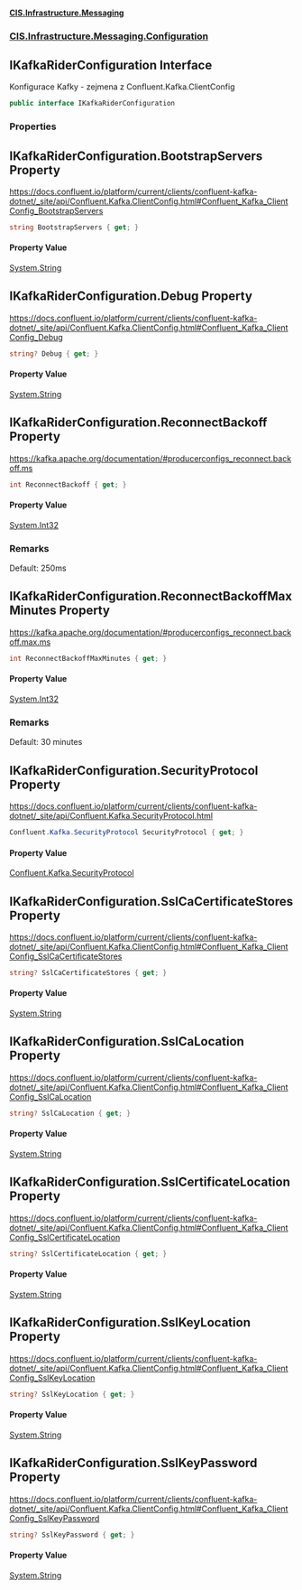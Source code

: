 #### [CIS.Infrastructure.Messaging](index.md 'index')
### [CIS.Infrastructure.Messaging.Configuration](CIS.Infrastructure.Messaging.Configuration.md 'CIS.Infrastructure.Messaging.Configuration')

## IKafkaRiderConfiguration Interface

Konfigurace Kafky - zejmena z Confluent.Kafka.ClientConfig

```csharp
public interface IKafkaRiderConfiguration
```
### Properties

<a name='CIS.Infrastructure.Messaging.Configuration.IKafkaRiderConfiguration.BootstrapServers'></a>

## IKafkaRiderConfiguration.BootstrapServers Property

https://docs.confluent.io/platform/current/clients/confluent-kafka-dotnet/_site/api/Confluent.Kafka.ClientConfig.html#Confluent_Kafka_ClientConfig_BootstrapServers

```csharp
string BootstrapServers { get; }
```

#### Property Value
[System.String](https://docs.microsoft.com/en-us/dotnet/api/System.String 'System.String')

<a name='CIS.Infrastructure.Messaging.Configuration.IKafkaRiderConfiguration.Debug'></a>

## IKafkaRiderConfiguration.Debug Property

https://docs.confluent.io/platform/current/clients/confluent-kafka-dotnet/_site/api/Confluent.Kafka.ClientConfig.html#Confluent_Kafka_ClientConfig_Debug

```csharp
string? Debug { get; }
```

#### Property Value
[System.String](https://docs.microsoft.com/en-us/dotnet/api/System.String 'System.String')

<a name='CIS.Infrastructure.Messaging.Configuration.IKafkaRiderConfiguration.ReconnectBackoff'></a>

## IKafkaRiderConfiguration.ReconnectBackoff Property

https://kafka.apache.org/documentation/#producerconfigs_reconnect.backoff.ms

```csharp
int ReconnectBackoff { get; }
```

#### Property Value
[System.Int32](https://docs.microsoft.com/en-us/dotnet/api/System.Int32 'System.Int32')

### Remarks
Default: 250ms

<a name='CIS.Infrastructure.Messaging.Configuration.IKafkaRiderConfiguration.ReconnectBackoffMaxMinutes'></a>

## IKafkaRiderConfiguration.ReconnectBackoffMaxMinutes Property

https://kafka.apache.org/documentation/#producerconfigs_reconnect.backoff.max.ms

```csharp
int ReconnectBackoffMaxMinutes { get; }
```

#### Property Value
[System.Int32](https://docs.microsoft.com/en-us/dotnet/api/System.Int32 'System.Int32')

### Remarks
Default: 30 minutes

<a name='CIS.Infrastructure.Messaging.Configuration.IKafkaRiderConfiguration.SecurityProtocol'></a>

## IKafkaRiderConfiguration.SecurityProtocol Property

https://docs.confluent.io/platform/current/clients/confluent-kafka-dotnet/_site/api/Confluent.Kafka.SecurityProtocol.html

```csharp
Confluent.Kafka.SecurityProtocol SecurityProtocol { get; }
```

#### Property Value
[Confluent.Kafka.SecurityProtocol](https://docs.microsoft.com/en-us/dotnet/api/Confluent.Kafka.SecurityProtocol 'Confluent.Kafka.SecurityProtocol')

<a name='CIS.Infrastructure.Messaging.Configuration.IKafkaRiderConfiguration.SslCaCertificateStores'></a>

## IKafkaRiderConfiguration.SslCaCertificateStores Property

https://docs.confluent.io/platform/current/clients/confluent-kafka-dotnet/_site/api/Confluent.Kafka.ClientConfig.html#Confluent_Kafka_ClientConfig_SslCaCertificateStores

```csharp
string? SslCaCertificateStores { get; }
```

#### Property Value
[System.String](https://docs.microsoft.com/en-us/dotnet/api/System.String 'System.String')

<a name='CIS.Infrastructure.Messaging.Configuration.IKafkaRiderConfiguration.SslCaLocation'></a>

## IKafkaRiderConfiguration.SslCaLocation Property

https://docs.confluent.io/platform/current/clients/confluent-kafka-dotnet/_site/api/Confluent.Kafka.ClientConfig.html#Confluent_Kafka_ClientConfig_SslCaLocation

```csharp
string? SslCaLocation { get; }
```

#### Property Value
[System.String](https://docs.microsoft.com/en-us/dotnet/api/System.String 'System.String')

<a name='CIS.Infrastructure.Messaging.Configuration.IKafkaRiderConfiguration.SslCertificateLocation'></a>

## IKafkaRiderConfiguration.SslCertificateLocation Property

https://docs.confluent.io/platform/current/clients/confluent-kafka-dotnet/_site/api/Confluent.Kafka.ClientConfig.html#Confluent_Kafka_ClientConfig_SslCertificateLocation

```csharp
string? SslCertificateLocation { get; }
```

#### Property Value
[System.String](https://docs.microsoft.com/en-us/dotnet/api/System.String 'System.String')

<a name='CIS.Infrastructure.Messaging.Configuration.IKafkaRiderConfiguration.SslKeyLocation'></a>

## IKafkaRiderConfiguration.SslKeyLocation Property

https://docs.confluent.io/platform/current/clients/confluent-kafka-dotnet/_site/api/Confluent.Kafka.ClientConfig.html#Confluent_Kafka_ClientConfig_SslKeyLocation

```csharp
string? SslKeyLocation { get; }
```

#### Property Value
[System.String](https://docs.microsoft.com/en-us/dotnet/api/System.String 'System.String')

<a name='CIS.Infrastructure.Messaging.Configuration.IKafkaRiderConfiguration.SslKeyPassword'></a>

## IKafkaRiderConfiguration.SslKeyPassword Property

https://docs.confluent.io/platform/current/clients/confluent-kafka-dotnet/_site/api/Confluent.Kafka.ClientConfig.html#Confluent_Kafka_ClientConfig_SslKeyPassword

```csharp
string? SslKeyPassword { get; }
```

#### Property Value
[System.String](https://docs.microsoft.com/en-us/dotnet/api/System.String 'System.String')